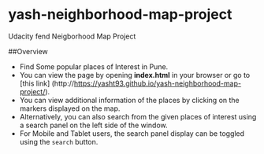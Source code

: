 # yash-neighborhood-map-project
Udacity fend Neigborhood Map Project

##Overview
- Find Some popular places of Interest in Pune.
- You can view the page by opening **index.html** in your browser or go to [this link] (http://https://yasht93.github.io/yash-neighborhood-map-project/).
- You can view additional information of the places by clicking on the markers displayed on the map.
- Alternatively, you can also search from the given places of interest using a search panel on the left side of the window.
- For Mobile and Tablet users, the search panel display can be toggled using the `search` button. 
